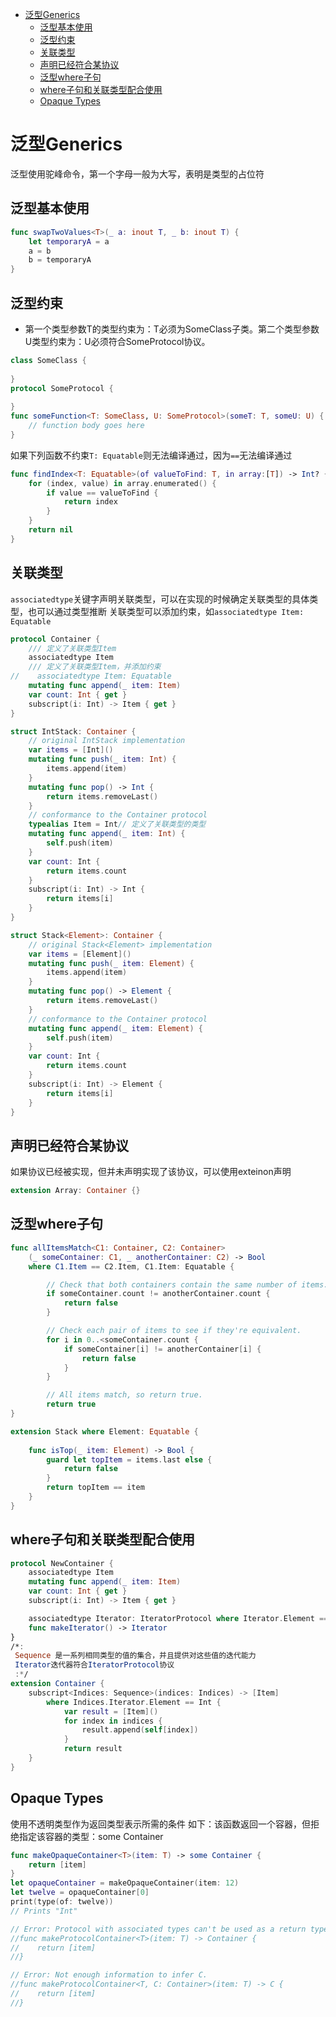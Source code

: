 <!--
 * @Author: tangdaoyong
 * @Date: 2021-02-03 16:57:17
 * @LastEditors: tangdaoyong
 * @LastEditTime: 2021-02-03 16:59:58
 * @Description: 泛型Generics
-->
<!-- TOC -->

- [泛型Generics](#泛型generics)
    - [泛型基本使用](#泛型基本使用)
    - [泛型约束](#泛型约束)
    - [关联类型](#关联类型)
    - [声明已经符合某协议](#声明已经符合某协议)
    - [泛型where子句](#泛型where子句)
    - [where子句和关联类型配合使用](#where子句和关联类型配合使用)
    - [Opaque Types](#opaque-types)

<!-- /TOC -->
# 泛型Generics

泛型使用驼峰命令，第一个字母一般为大写，表明是类型的占位符
 
## 泛型基本使用
 
```swift
func swapTwoValues<T>(_ a: inout T, _ b: inout T) {
    let temporaryA = a
    a = b
    b = temporaryA
}
```
 
## 泛型约束
 
 * 第一个类型参数T的类型约束为：T必须为SomeClass子类。第二个类型参数U类型约束为：U必须符合SomeProtocol协议。
```swift
class SomeClass {
    
}
protocol SomeProtocol {
    
}
func someFunction<T: SomeClass, U: SomeProtocol>(someT: T, someU: U) {
    // function body goes here
}
```

如果下列函数不约束`T: Equatable`则无法编译通过，因为`==`无法编译通过

```swift
func findIndex<T: Equatable>(of valueToFind: T, in array:[T]) -> Int? {
    for (index, value) in array.enumerated() {
        if value == valueToFind {
            return index
        }
    }
    return nil
}
```
 
## 关联类型
 
 `associatedtype`关键字声明关联类型，可以在实现的时候确定关联类型的具体类型，也可以通过类型推断
 关联类型可以添加约束，如`associatedtype Item: Equatable`
```swift
protocol Container {
    /// 定义了关联类型Item
    associatedtype Item
    /// 定义了关联类型Item，并添加约束
//    associatedtype Item: Equatable
    mutating func append(_ item: Item)
    var count: Int { get }
    subscript(i: Int) -> Item { get }
}

struct IntStack: Container {
    // original IntStack implementation
    var items = [Int]()
    mutating func push(_ item: Int) {
        items.append(item)
    }
    mutating func pop() -> Int {
        return items.removeLast()
    }
    // conformance to the Container protocol
    typealias Item = Int// 定义了关联类型的类型
    mutating func append(_ item: Int) {
        self.push(item)
    }
    var count: Int {
        return items.count
    }
    subscript(i: Int) -> Int {
        return items[i]
    }
}

struct Stack<Element>: Container {
    // original Stack<Element> implementation
    var items = [Element]()
    mutating func push(_ item: Element) {
        items.append(item)
    }
    mutating func pop() -> Element {
        return items.removeLast()
    }
    // conformance to the Container protocol
    mutating func append(_ item: Element) {
        self.push(item)
    }
    var count: Int {
        return items.count
    }
    subscript(i: Int) -> Element {
        return items[i]
    }
}

```
 
## 声明已经符合某协议
 
 如果协议已经被实现，但并未声明实现了该协议，可以使用exteinon声明

```swift
extension Array: Container {}
```

## 泛型where子句

```swift
func allItemsMatch<C1: Container, C2: Container>
    (_ someContainer: C1, _ anotherContainer: C2) -> Bool
    where C1.Item == C2.Item, C1.Item: Equatable {

        // Check that both containers contain the same number of items.
        if someContainer.count != anotherContainer.count {
            return false
        }

        // Check each pair of items to see if they're equivalent.
        for i in 0..<someContainer.count {
            if someContainer[i] != anotherContainer[i] {
                return false
            }
        }

        // All items match, so return true.
        return true
}

extension Stack where Element: Equatable {
    
    func isTop(_ item: Element) -> Bool {
        guard let topItem = items.last else {
            return false
        }
        return topItem == item
    }
}
```
 
## where子句和关联类型配合使用
 
```swift
protocol NewContainer {
    associatedtype Item
    mutating func append(_ item: Item)
    var count: Int { get }
    subscript(i: Int) -> Item { get }

    associatedtype Iterator: IteratorProtocol where Iterator.Element == Item
    func makeIterator() -> Iterator
}
/*:
 Sequence 是一系列相同类型的值的集合，并且提供对这些值的迭代能力
 Iterator迭代器符合IteratorProtocol协议
 :*/
extension Container {
    subscript<Indices: Sequence>(indices: Indices) -> [Item]
        where Indices.Iterator.Element == Int {
            var result = [Item]()
            for index in indices {
                result.append(self[index])
            }
            return result
    }
}
```
 
## Opaque Types
 
 使用不透明类型作为返回类型表示所需的条件
 如下：该函数返回一个容器，但拒绝指定该容器的类型：some Container

```swift
func makeOpaqueContainer<T>(item: T) -> some Container {
    return [item]
}
let opaqueContainer = makeOpaqueContainer(item: 12)
let twelve = opaqueContainer[0]
print(type(of: twelve))
// Prints "Int"

// Error: Protocol with associated types can't be used as a return type.
//func makeProtocolContainer<T>(item: T) -> Container {
//    return [item]
//}

// Error: Not enough information to infer C.
//func makeProtocolContainer<T, C: Container>(item: T) -> C {
//    return [item]
//}
```